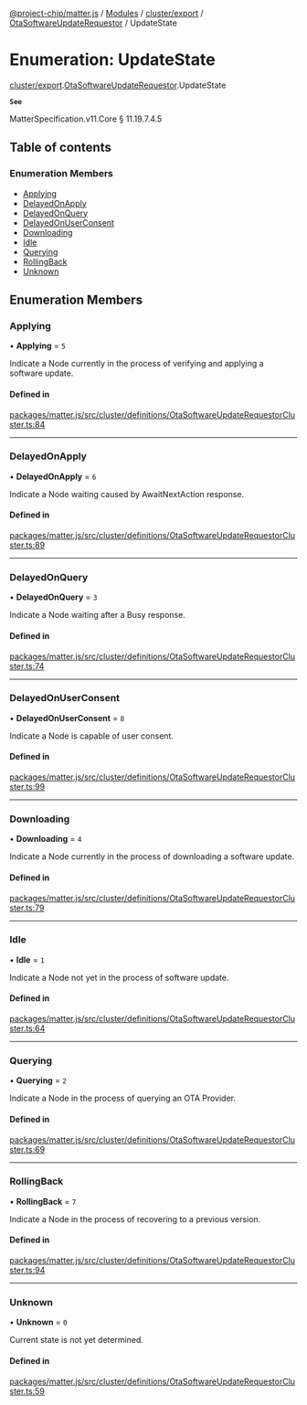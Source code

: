 [@project-chip/matter.js](../README.md) / [Modules](../modules.md) / [cluster/export](../modules/cluster_export.md) / [OtaSoftwareUpdateRequestor](../modules/cluster_export.OtaSoftwareUpdateRequestor.md) / UpdateState

# Enumeration: UpdateState

[cluster/export](../modules/cluster_export.md).[OtaSoftwareUpdateRequestor](../modules/cluster_export.OtaSoftwareUpdateRequestor.md).UpdateState

**`See`**

MatterSpecification.v11.Core § 11.19.7.4.5

## Table of contents

### Enumeration Members

- [Applying](cluster_export.OtaSoftwareUpdateRequestor.UpdateState.md#applying)
- [DelayedOnApply](cluster_export.OtaSoftwareUpdateRequestor.UpdateState.md#delayedonapply)
- [DelayedOnQuery](cluster_export.OtaSoftwareUpdateRequestor.UpdateState.md#delayedonquery)
- [DelayedOnUserConsent](cluster_export.OtaSoftwareUpdateRequestor.UpdateState.md#delayedonuserconsent)
- [Downloading](cluster_export.OtaSoftwareUpdateRequestor.UpdateState.md#downloading)
- [Idle](cluster_export.OtaSoftwareUpdateRequestor.UpdateState.md#idle)
- [Querying](cluster_export.OtaSoftwareUpdateRequestor.UpdateState.md#querying)
- [RollingBack](cluster_export.OtaSoftwareUpdateRequestor.UpdateState.md#rollingback)
- [Unknown](cluster_export.OtaSoftwareUpdateRequestor.UpdateState.md#unknown)

## Enumeration Members

### Applying

• **Applying** = ``5``

Indicate a Node currently in the process of verifying and applying a software update.

#### Defined in

[packages/matter.js/src/cluster/definitions/OtaSoftwareUpdateRequestorCluster.ts:84](https://github.com/project-chip/matter.js/blob/5f71eedebdb9fa54338bde320c311bb359b7455d/packages/matter.js/src/cluster/definitions/OtaSoftwareUpdateRequestorCluster.ts#L84)

___

### DelayedOnApply

• **DelayedOnApply** = ``6``

Indicate a Node waiting caused by AwaitNextAction response.

#### Defined in

[packages/matter.js/src/cluster/definitions/OtaSoftwareUpdateRequestorCluster.ts:89](https://github.com/project-chip/matter.js/blob/5f71eedebdb9fa54338bde320c311bb359b7455d/packages/matter.js/src/cluster/definitions/OtaSoftwareUpdateRequestorCluster.ts#L89)

___

### DelayedOnQuery

• **DelayedOnQuery** = ``3``

Indicate a Node waiting after a Busy response.

#### Defined in

[packages/matter.js/src/cluster/definitions/OtaSoftwareUpdateRequestorCluster.ts:74](https://github.com/project-chip/matter.js/blob/5f71eedebdb9fa54338bde320c311bb359b7455d/packages/matter.js/src/cluster/definitions/OtaSoftwareUpdateRequestorCluster.ts#L74)

___

### DelayedOnUserConsent

• **DelayedOnUserConsent** = ``8``

Indicate a Node is capable of user consent.

#### Defined in

[packages/matter.js/src/cluster/definitions/OtaSoftwareUpdateRequestorCluster.ts:99](https://github.com/project-chip/matter.js/blob/5f71eedebdb9fa54338bde320c311bb359b7455d/packages/matter.js/src/cluster/definitions/OtaSoftwareUpdateRequestorCluster.ts#L99)

___

### Downloading

• **Downloading** = ``4``

Indicate a Node currently in the process of downloading a software update.

#### Defined in

[packages/matter.js/src/cluster/definitions/OtaSoftwareUpdateRequestorCluster.ts:79](https://github.com/project-chip/matter.js/blob/5f71eedebdb9fa54338bde320c311bb359b7455d/packages/matter.js/src/cluster/definitions/OtaSoftwareUpdateRequestorCluster.ts#L79)

___

### Idle

• **Idle** = ``1``

Indicate a Node not yet in the process of software update.

#### Defined in

[packages/matter.js/src/cluster/definitions/OtaSoftwareUpdateRequestorCluster.ts:64](https://github.com/project-chip/matter.js/blob/5f71eedebdb9fa54338bde320c311bb359b7455d/packages/matter.js/src/cluster/definitions/OtaSoftwareUpdateRequestorCluster.ts#L64)

___

### Querying

• **Querying** = ``2``

Indicate a Node in the process of querying an OTA Provider.

#### Defined in

[packages/matter.js/src/cluster/definitions/OtaSoftwareUpdateRequestorCluster.ts:69](https://github.com/project-chip/matter.js/blob/5f71eedebdb9fa54338bde320c311bb359b7455d/packages/matter.js/src/cluster/definitions/OtaSoftwareUpdateRequestorCluster.ts#L69)

___

### RollingBack

• **RollingBack** = ``7``

Indicate a Node in the process of recovering to a previous version.

#### Defined in

[packages/matter.js/src/cluster/definitions/OtaSoftwareUpdateRequestorCluster.ts:94](https://github.com/project-chip/matter.js/blob/5f71eedebdb9fa54338bde320c311bb359b7455d/packages/matter.js/src/cluster/definitions/OtaSoftwareUpdateRequestorCluster.ts#L94)

___

### Unknown

• **Unknown** = ``0``

Current state is not yet determined.

#### Defined in

[packages/matter.js/src/cluster/definitions/OtaSoftwareUpdateRequestorCluster.ts:59](https://github.com/project-chip/matter.js/blob/5f71eedebdb9fa54338bde320c311bb359b7455d/packages/matter.js/src/cluster/definitions/OtaSoftwareUpdateRequestorCluster.ts#L59)
